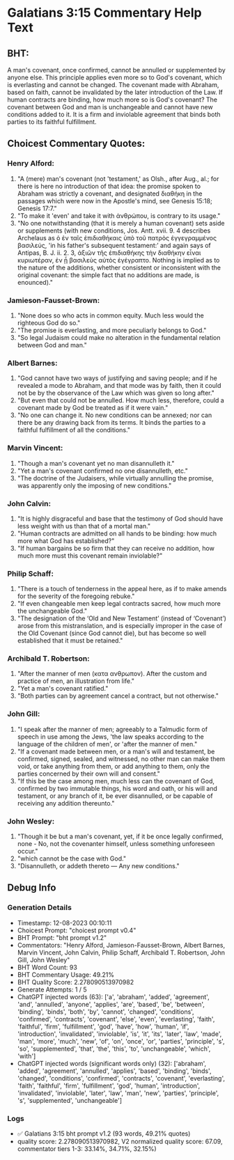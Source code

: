 # Galatians 3:15 Commentary Help Text

## BHT:
A man's covenant, once confirmed, cannot be annulled or supplemented by anyone else. This principle applies even more so to God's covenant, which is everlasting and cannot be changed. The covenant made with Abraham, based on faith, cannot be invalidated by the later introduction of the Law. If human contracts are binding, how much more so is God's covenant? The covenant between God and man is unchangeable and cannot have new conditions added to it. It is a firm and inviolable agreement that binds both parties to its faithful fulfillment.

## Choicest Commentary Quotes:
### Henry Alford:
1. "A (mere) man's covenant (not 'testament,' as Olsh., after Aug., al.; for there is here no introduction of that idea: the promise spoken to Abraham was strictly a covenant, and designated διαθήκη in the passages which were now in the Apostle's mind, see Genesis 15:18; Genesis 17:7."
2. "To make it 'even' and take it with ἀνθρώπου, is contrary to its usage."
3. "No one notwithstanding (that it is merely a human covenant) sets aside or supplements (with new conditions, Jos. Antt. xvii. 9. 4 describes Archelaus as ὁ ἐν ταῖς ἐπιδιαθήκαις ὑπὸ τοῦ πατρὸς ἐγγεγραμμένος βασιλεύς, 'in his father's subsequent testament:’ and again says of Antipas, B. J. ii. 2. 3, ἀξιῶν τῆς ἐπιδιαθήκης τὴν διαθήκην εἶναι κυριωτέραν, ἐν ᾗ βασιλεὺς αὐτὸς ἐγέγραπτο. Nothing is implied as to the nature of the additions, whether consistent or inconsistent with the original covenant: the simple fact that no additions are made, is enounced)."

### Jamieson-Fausset-Brown:
1. "None does so who acts in common equity. Much less would the righteous God do so." 
2. "The promise is everlasting, and more peculiarly belongs to God."
3. "So legal Judaism could make no alteration in the fundamental relation between God and man."

### Albert Barnes:
1. "God cannot have two ways of justifying and saving people; and if he revealed a mode to Abraham, and that mode was by faith, then it could not be by the observance of the Law which was given so long after."
2. "But even that could not be annulled. How much less, therefore, could a covenant made by God be treated as if it were vain."
3. "No one can change it. No new conditions can be annexed; nor can there be any drawing back from its terms. It binds the parties to a faithful fulfillment of all the conditions."

### Marvin Vincent:
1. "Though a man's covenant yet no man disannulleth it."
2. "Yet a man's covenant confirmed no one disannulleth, etc."
3. "The doctrine of the Judaisers, while virtually annulling the promise, was apparently only the imposing of new conditions."

### John Calvin:
1. "It is highly disgraceful and base that the testimony of God should have less weight with us than that of a mortal man."
2. "Human contracts are admitted on all hands to be binding: how much more what God has established?"
3. "If human bargains be so firm that they can receive no addition, how much more must this covenant remain inviolable?"

### Philip Schaff:
1. "There is a touch of tenderness in the appeal here, as if to make amends for the severity of the foregoing rebuke."
2. "If even changeable men keep legal contracts sacred, how much more the unchangeable God."
3. "The designation of the ‘Old and New Testament’ (instead of ‘Covenant’) arose from this mistranslation, and is especially improper in the case of the Old Covenant (since God cannot die), but has become so well established that it must be retained."

### Archibald T. Robertson:
1. "After the manner of men (κατα ανθρωπον). After the custom and practice of men, an illustration from life."
2. "Yet a man's covenant ratified."
3. "Both parties can by agreement cancel a contract, but not otherwise."

### John Gill:
1. "I speak after the manner of men; agreeably to a Talmudic form of speech in use among the Jews, 'the law speaks according to the language of the children of men', or 'after the manner of men." 
2. "If a covenant made between men, or a man's will and testament, be confirmed, signed, sealed, and witnessed, no other man can make them void, or take anything from them, or add anything to them, only the parties concerned by their own will and consent."
3. "If this be the case among men, much less can the covenant of God, confirmed by two immutable things, his word and oath, or his will and testament, or any branch of it, be ever disannulled, or be capable of receiving any addition thereunto."

### John Wesley:
1. "Though it be but a man's covenant, yet, if it be once legally confirmed, none - No, not the covenanter himself, unless something unforeseen occur." 
2. "which cannot be the case with God."
3. "Disannulleth, or addeth thereto — Any new conditions."


## Debug Info
### Generation Details
- Timestamp: 12-08-2023 00:10:11
- Choicest Prompt: "choicest prompt v0.4"
- BHT Prompt: "bht prompt v1.2"
- Commentators: "Henry Alford, Jamieson-Fausset-Brown, Albert Barnes, Marvin Vincent, John Calvin, Philip Schaff, Archibald T. Robertson, John Gill, John Wesley"
- BHT Word Count: 93
- BHT Commentary Usage: 49.21%
- BHT Quality Score: 2.278090513970982
- Generate Attempts: 1 / 5
- ChatGPT injected words (63):
	['a', 'abraham', 'added', 'agreement', 'and', 'annulled', 'anyone', 'applies', 'are', 'based', 'be', 'between', 'binding', 'binds', 'both', 'by', 'cannot', 'changed', 'conditions', 'confirmed', 'contracts', 'covenant', 'else', 'even', 'everlasting', 'faith', 'faithful', 'firm', 'fulfillment', 'god', 'have', 'how', 'human', 'if', 'introduction', 'invalidated', 'inviolable', 'is', 'it', 'its', 'later', 'law', 'made', 'man', 'more', 'much', 'new', 'of', 'on', 'once', 'or', 'parties', 'principle', 's', 'so', 'supplemented', 'that', 'the', 'this', 'to', 'unchangeable', 'which', 'with']
- ChatGPT injected words (significant words only) (32):
	['abraham', 'added', 'agreement', 'annulled', 'applies', 'based', 'binding', 'binds', 'changed', 'conditions', 'confirmed', 'contracts', 'covenant', 'everlasting', 'faith', 'faithful', 'firm', 'fulfillment', 'god', 'human', 'introduction', 'invalidated', 'inviolable', 'later', 'law', 'man', 'new', 'parties', 'principle', 's', 'supplemented', 'unchangeable']

### Logs
- ✅ Galatians 3:15 bht prompt v1.2 (93 words, 49.21% quotes)
- quality score: 2.278090513970982, V2 normalized quality score: 67.09, commentator tiers 1-3: 33.14%, 34.71%, 32.15%)